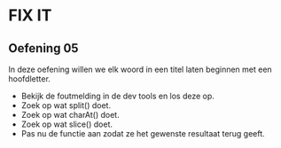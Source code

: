 # FIX IT
## Oefening 05
In deze oefening willen we elk woord in een titel laten beginnen met een hoofdletter.
* Bekijk de foutmelding in de dev tools en los deze op.
* Zoek op wat split() doet.
* Zoek op wat charAt() doet.
* Zoek op wat slice() doet.
* Pas nu de functie aan zodat ze het gewenste resultaat terug geeft.
